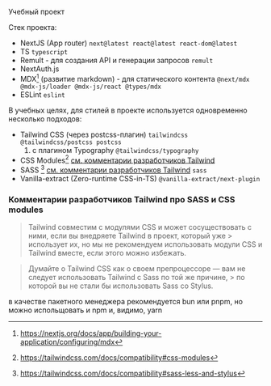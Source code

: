 Учебный проект


Стек проекта:
* NextJS (App router) `next@latest react@latest react-dom@latest`
* TS `typescript`
* Remult - для создания API и генерации запросов `remult`
* NextAuth.js 
* MDX[^1] (развитие markdown) - для статического контента  `@next/mdx @mdx-js/loader @mdx-js/react @types/mdx`
* ESLint `eslint`

В учебных целях, для стилей в проекте используется одновременно несколько подходов:
* Tailwind CSS (через postcss-плагин) `tailwindcss @tailwindcss/postcss postcss`
  1. с плагином Typography `@tailwindcss/typography` 
* CSS Modules[^2] [см. комментарии разработчиков Tailwind](#tailwind-css-modules) 
* SASS [^3] [см. комментарии разработчиков Tailwind](#tailwind-sass)  `sass`
* Vanilla-extract (Zero-runtime CSS-in-TS) `@vanilla-extract/next-plugin`
  



[^1]: https://nextjs.org/docs/app/building-your-application/configuring/mdx

### Комментарии разработчиков Tailwind про SASS и CSS modules 
<a name="tailwind-css-modules"></a>
[^2]: https://tailwindcss.com/docs/compatibility#css-modules

> Tailwind совместим с модулями CSS и может сосуществовать с ними, если вы внедряете Tailwind в проект, который уже > использует их, но мы не рекомендуем использовать модули CSS и Tailwind вместе, если этого можно избежать.

<a name="tailwind-sass"></a>
[^3]: https://tailwindcss.com/docs/compatibility#sass-less-and-stylus

> Думайте о Tailwind CSS как о своем препроцессоре — вам не следует использовать Tailwind с Sass по той же причине, > по которой вы не стали бы использовать Sass со Stylus.

в качестве пакетного менеджера  рекомендуется bun или pnpm, но можно испольщовать и npm и, видимо, yarn 